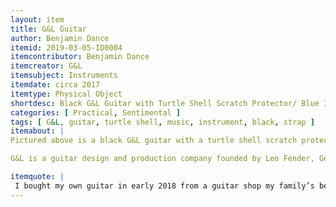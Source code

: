 ```yaml
---
layout: item
title: G&L Guitar
author: Benjamin Dance
itemid: 2019-03-05-ID0004
itemcontributor: Benjamin Dance
itemcreator: G&L
itemsubject: Instruments
itemdate: circa 2017
itemtype: Physical Object
shortdesc: Black G&L Guitar with Turtle Shell Scratch Protector/ Blue Indigo Strap
categories: [ Practical, Sentimental ]
tags: [ G&L, guitar, turtle shell, music, instrument, black, strap ]
itemabout: |
Pictured above is a black G&L guitar with a turtle shell scratch protector. The guitar also has a blue and indigo strap. 

G&L is a guitar design and production company founded by Leo Fender, George Fullerton, and Dale Hyatt in 1979. G&L instruments were an attempt by Leo Fender and his associates to create a more perfected version of the Fender guitar. The small scale of its production allows for more customization of their instruments.  

itemquote: |
 I bought my own guitar in early 2018 from a guitar shop my family’s been going to for three generations. This is my first real guitar that’s not a hand-me-down from a previous family member. I practice almost everyday and make music regularly. 
---
```

